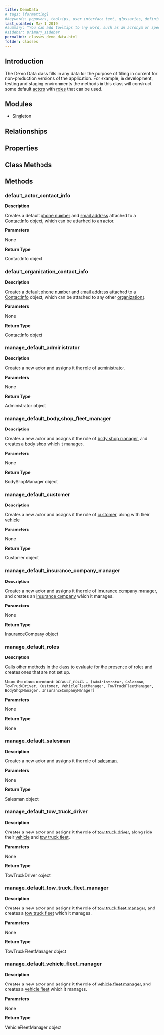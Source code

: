 ```yaml
---
title: DemoData
# tags: [formatting]
#keywords: popovers, tooltips, user interface text, glossaries, definitions
last_updated: May 1 2019
#summary: "You can add tooltips to any word, such as an acronym or specialized term. Tooltips work well for glossary definitions, because you don't have to keep repeating the definition, nor do you assume the reader already knows the word's meaning."
#sidebar: primary_sidebar
permalink: classes_demo_data.html
folder: classes
---
```


## Introduction

The Demo Data class fills in any data for the purpose of filling in content for non-production versions of the application. For example, in development, testing and staging environments the methods in this class will construct some default [actors](/classes_actor) with [roles](/classes_role) that can be used.

## Modules

* Singleton

## Relationships

## Properties

## Class Methods

## Methods

### default_actor_contact_info

__Description__

Creates a default [phone number](/classes_phone) and [email address](/classes_email) attached to a [ContactInfo](/classes_contact_info) object, which can be attached to an [actor](/classes_actor).

__Parameters__

None

__Return Type__

ContactInfo object

### default_organization_contact_info

__Description__

Creates a default [phone number](/classes_phone) and [email address](/classes_email) attached to a [ContactInfo](/classes_contact_info) object, which can be attached to any other [organizations](/classes_organization).

__Parameters__

None

__Return Type__

ContactInfo object

### manage_default_administrator

__Description__

Creates a new actor and assigns it the role of [administrator](/classes_administrator).

__Parameters__

None

__Return Type__

Administrator object

### manage_default_body_shop_fleet_manager

__Description__

Creates a new actor and assigns it the role of [body shop manager](/classes_body_shop_manager), and creates a [body shop](/classes_body_shop) which it manages.

__Parameters__

None

__Return Type__

BodyShopManager object

### manage_default_customer

__Description__

Creates a new actor and assigns it the role of [customer](/classes_customer), along with their [vehicle](/classes_vehicle).

__Parameters__

None

__Return Type__

Customer object

### manage_default_insurance_company_manager

__Description__

Creates a new actor and assigns it the role of [insurance company manager](/classes_insurance_company_manager), and creates an [insurance company](/classes_insurance_company) which it manages.

__Parameters__

None

__Return Type__

InsuranceCompany object

### manage_default_roles

__Description__

Calls other methods in the class to evaluate for the presence of roles and creates ones that are not set up.

Uses the class constant: `DEFAULT_ROLES = [Administrator, Salesman, TowTruckDriver, Customer, VehicleFleetManager, TowTruckFleetManager, BodyShopManager, InsuranceCompanyManager]`

__Parameters__

None

__Return Type__

None

### manage_default_salesman

__Description__

Creates a new actor and assigns it the role of [salesman](/classes_salesman).

__Parameters__

None

__Return Type__

Salesman object

### manage_default_tow_truck_driver

__Description__

Creates a new actor and assigns it the role of [tow truck driver](/classes_tow_truck_driver), along side their [vehicle](/classes_vehicle) and [tow truck fleet](/classes_tow_truck_fleet).

__Parameters__

None

__Return Type__

TowTruckDriver object

### manage_default_tow_truck_fleet_manager

__Description__

Creates a new actor and assigns it the role of [tow truck fleet manager](/classes_tow_truck_fleet_manager), and creates a [tow truck fleet](/classes_tow_truck_fleet) which it manages.

__Parameters__

None

__Return Type__

TowTruckFleetManager object

### manage_default_vehicle_fleet_manager

__Description__

Creates a new actor and assigns it the role of [vehicle fleet manager](/classes_vehicle_fleet_manager), and creates a [vehicle fleet](/classes_vehicle_fleet) which it manages.

__Parameters__

None

__Return Type__

VehicleFleetManager object

